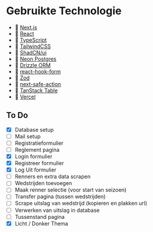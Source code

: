 # Gebruikte Technologie

-   🔗  [Next.js](https://nextjs.org/)
-   🔗  [React](https://react.dev/)
-   🔗  [TypeScript](https://www.typescriptlang.org/)
-   🔗  [TailwindCSS](https://tailwindcss.com/)
-   🔗  [ShadCN/ui](https://ui.shadcn.com/)
-   🔗  [Neon Postgres](https://fyi.neon.tech/davegray)
-   🔗  [Drizzle ORM](https://orm.drizzle.team/)
-   🔗  [react-hook-form](https://react-hook-form.com/)
-   🔗  [Zod](https://zod.dev/)
-   🔗  [next-safe-action](https://next-safe-action.dev/)
-   🔗  [TanStack Table](https://tanstack.com/table/latest)
-   🔗  [Vercel](https://vercel.com/home)

## To Do
- [x] Database setup 
- [ ] Mail setup
- [ ] Registratieformulier
- [ ] Reglement pagina
- [x] Login formulier
- [x] Registreer formulier
- [x] Log Uit formulier
- [ ] Renners en extra data scrapen
- [ ] Wedstrijden toevoegen
- [ ] Maak renner selectie (voor start van seizoen)
- [ ] Transfer pagina (tussen wedstrijden)
- [ ] Scrape uitslag van wedstrijd (kopieren en plakken url)
- [ ] Verwerken van uitslag in database
- [ ] Tussenstand pagina
- [x] Licht / Donker Thema